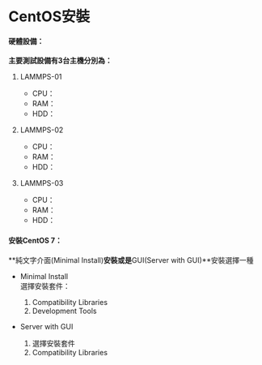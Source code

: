 # CentOS安裝

#### 硬體設備：

**主要測試設備有3台主機分別為：**

1. LAMMPS-01

   * CPU：
   * RAM：
   * HDD：

2. LAMMPS-02

   * CPU：
   * RAM：
   * HDD：

3. LAMMPS-03

   * CPU：
   * RAM：
   * HDD：

#### 安裝CentOS 7：

**純文字介面\(Minimal Install\)**安裝或是**GUI\(Server with GUI\)**安裝選擇一種

* Minimal Install  
     選擇安裝套件：  
  1. Compatibility Libraries  
  2. Development Tools

* Server with GUI  
  1. 選擇安裝套件  
  2. Compatibility Libraries




